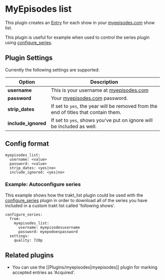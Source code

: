 # MyEpisodes list
This plugin creates an [Entry](/Entry) for each show in your [myepisodes.com](http://www.myepisodes.com) show list.

This plugin is useful for example when used to control the series plugin using [configure_series](/Plugins/configure_series).  

## Plugin Settings
Currently the following settings are supported:



|  Option  |  Description  |
| --- | --- |
| **username** | This is your username at [myepisodes.com](http://www.myepisodes.com)  |
| **password** | Your [myepisodes.com](http://www.myepisodes.com) password.  |
| **strip_dates** | If set to `yes`, the year will be removed from the end of titles that contain them. |
| **include_ignored** | If set to `yes`, shows you've put on ignore will be included as well. |


## Config format
```
myepisodes_list:
  username: <value>
  password: <value>
  strip_dates: <yes|no>
  include_ignored: <yes|no>
```

### Example: Autoconfigure series
This example shows how the trakt_list plugin could be used with the [configure_series](/Plugins/configure_series) plugin in order to download all of the series you have included in a custom trakt list called 'following shows'.

```
configure_series:
  from:
    myepisodes_list:
      username: myepisodesusername
      password: myepodoespassword
  settings:
    quality: 720p
```


## Related plugins
* You can use the [[Plugins/myepisodes|myepisodes]] plugin for marking accepted entries as 'Acquired'.